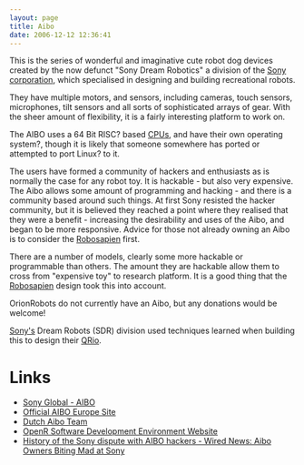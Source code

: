 ```yaml
---
layout: page
title: Aibo
date: 2006-12-12 12:36:41
---
```

<p>This is the series of wonderful and imaginative cute robot dog devices created by the now defunct "Sony Dream Robotics" a division of the <a class="wiki" href="/wiki/sony.html" title="Sony">Sony corporation</a>, which specialised in designing and building recreational robots.
</p>
<p>They have multiple motors, and sensors, including cameras, touch sensors, microphones, tilt sensors and all sorts of sophisticated arrays of gear. With the sheer amount of flexibility, it is a fairly interesting platform to work on.
</p>
<p>The AIBO uses a 64 Bit RISC<a class="wiki wikinew for-review" title="Create page: RISC">?</a> based <a class="wiki" href="/wiki/cpu.html" title="Central Processing Unit">CPUs</a>, and have their own operating system<a class="wiki wikinew for-review" title="Create page: operating system">?</a>, though it is likely that someone somewhere has ported or attempted to port Linux<a class="wiki wikinew for-review" title="Create page: Linux">?</a> to it.
</p>
<p>The users have formed a community of hackers and enthusiasts as is normally the case for any robot toy. It is hackable - but also very expensive. The Aibo allows some amount of programming and hacking - and there is a community based around such things. At first Sony resisted the hacker community, but it is believed they reached a point where they realised that they were a benefit - increasing the desirability and uses of the Aibo, and began to be more responsive. Advice for those not already owning an Aibo is to consider the <a class="wiki" href="/wiki/robosapien.html" title="RoboSapien">Robosapien</a> first.
</p>
<p>There are a number of models, clearly some more hackable or programmable than others. The amount they are hackable allow them to cross from "expensive toy" to research platform. It is a good thing that the <a class="wiki" href="/wiki/robosapien.html" title="RoboSapien">Robosapien</a> design took this into account.
</p>
<p>OrionRobots do not currently have an Aibo, but any donations would be welcome!
</p>
<p><a class="wiki" href="/wiki/sony.html" title="Sony">Sony's</a> Dream Robots (SDR) division used techniques learned when building this to design their <a class="wiki" href="/wiki/qrio.html" title="Qrio">QRio</a>.
</p>
<h1  id="Links">Links</h1>
<ul><li> <a  href="http://www.sony.net/Products/aibo/" rel="external" target="_blank">Sony Global - AIBO</a>
</li><li> <a  href="http://www.sonydigital-link.com/aibo/index.asp" rel="external" target="_blank">Official AIBO Europe Site</a>
</li><li> <a  href="http://aibo.cs.uu.nl/" rel="external" target="_blank">Dutch Aibo Team</a>
</li><li> <a  href="http://openr.aibo.com/" rel="external" target="_blank">OpenR Software Development Environment Website</a>
</li><li> <a  href="http://www.wired.com/news/business/0,1367,48088,00.html" rel="external" target="_blank">History of the Sony dispute with AIBO hackers - Wired News: Aibo Owners Biting Mad at Sony</a>
</li></ul><p>
<br/>
</p>
